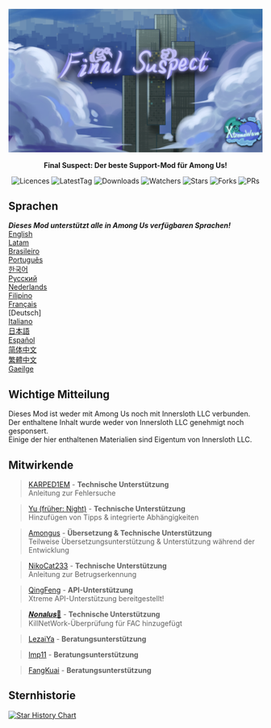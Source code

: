 ﻿<div align="center">

![FS-XW](Assets/LogoWithTeam.png)

**Final Suspect: Der beste Support-Mod für Among Us!**

<img src="https://badgen.net/github/license/XtremeWave/FinalSuspect" alt="Licences">
<img src="https://badgen.net/github/tag/XtremeWave/FinalSuspect" alt="LatestTag">
<img src="https://badgen.net/github/assets-dl/XtremeWave/FinalSuspect" alt="Downloads">
<img src="https://badgen.net/github/watchers/XtremeWave/FinalSuspect" alt="Watchers">
<img src="https://badgen.net/github/stars/XtremeWave/FinalSuspect" alt="Stars">
<img src="https://badgen.net/github/forks/XtremeWave/FinalSuspect" alt="Forks">
<img src="https://badgen.net/github/prs/XtremeWave/FinalSuspect" alt="PRs">

</div>

## Sprachen
***Dieses Mod unterstützt alle in Among Us verfügbaren Sprachen!***<br>
[English](../README.md) <br>
[Latam](README_es_LA.md)<br>
[Brasileiro](README_pt_BR.md)<br>
[Português](README_pt.md)<br>
[한국어](README_ko.md)<br>
[Русский](README_ru.md)<br>
[Nederlands](README_nl.md)<br>
[Filipino](README_tl.md)<br>
[Français](README_fr.md)<br>
[Deutsch]<br>
[Italiano](README_it.md)<br>
[日本語](README_ja.md)<br>
[Español](README_es.md)<br>
[简体中文](../README_zh.md)<br>
[繁體中文](README_zh_CHT.md)<br>
[Gaeilge](README_ga.md)<br>

## Wichtige Mitteilung
Dieses Mod ist weder mit Among Us noch mit Innersloth LLC verbunden. Der enthaltene Inhalt wurde weder von Innersloth LLC genehmigt noch gesponsert.<br>
Einige der hier enthaltenen Materialien sind Eigentum von Innersloth LLC.

## Mitwirkende
>[KARPED1EM](https://github.com/KARPED1EM) - **Technische Unterstützung**<br>
>Anleitung zur Fehlersuche

>[Yu (früher: Night)](https://github.com/Night-GUA) - **Technische Unterstützung**<br>
>Hinzufügen von Tipps & integrierte Abhängigkeiten

>[Amongus](https://github.com/XiezibanWrite) - **Übersetzung & Technische Unterstützung**<br>
>Teilweise Übersetzungsunterstützung & Unterstützung während der Entwicklung

>[NikoCat233](https://github.com/NikoCat233) - **Technische Unterstützung**<br>
>Anleitung zur Betrugserkennung

> [QingFeng](https://github.com/QingFeng-awa) - **API-Unterstützung**<br>
>Xtreme API-Unterstützung bereitgestellt!

>[𝑵𝒐𝒏𝒂𝒍𝒖𝒔🍥](https://github.com/Reborn5537) - **Technische Unterstützung**<br>
>KillNetWork-Überprüfung für FAC hinzugefügt

>[LezaiYa](https://github.com/LezaiYa1) - **Beratungsunterstützung**

>[Imp11](https://github.com/dabao40) - **Beratungsunterstützung**

>[FangKuai](https://github.com/FangKuaiYa/) - **Beratungsunterstützung**

## Sternhistorie
[![Star History Chart](https://api.star-history.com/svg?repos=XtremeWave/FinalSuspect&type=Date)](https://star-history.com/#XtremeWave/FinalSuspect&Date)